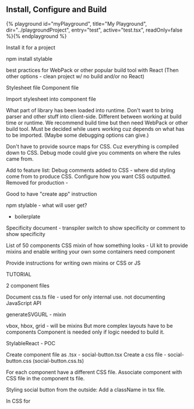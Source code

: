 

## Install, Configure and Build

{% playground id="myPlayground", title="My Playground", dir="../playgroundProject", entry="test", active="test.tsx", readOnly=false %}{% endplayground %}

Install it for a project

npm install stylable

best practices for WebPack or other popular build tool with React
(Then other options - clean project w/ no build and/or no React)

Stylesheet file
Component file

Import stylesheet into component file

What part of library has been loaded into runtime. Don't want to bring parser and other stuff into client-side. Different between working at build time or runtime. We recommend build time but then need WebPack or other build tool. Must be decided while users working cuz depends on what has to be imported. (Maybe some debugging options can give.)

Don't have to provide source maps for CSS. Cuz everything is compiled down to CSS. Debug mode could give you comments on where the rules came from. 


Add to feature list: Debug comments added to CSS - where did styling come from to produce CSS. Configure how you want CSS outputted. Removed for production - 



Good to have "create app" instruction

npm stylable - what will user get?
 - boilerplate

 
Specificity document - transpiler switch to show specificity  or comment to show specificity

List of 50 components 
CSS mixin of how something looks - UI kit to provide mixins and enable writing your own
some containers need component 

Provide instructions for writing own mixins or CSS or JS

TUTORIAL

2 component files 

Document css.ts file - used for only internal use. not documenting JavaScript API 

generateSVGURL - mixin 


vbox, hbox, grid - will be mixins
But more complex layouts have to be components 
Component is needed only if logic needed to build it.


StylableReact - POC

Create component file as .tsx - social-button.tsx
Create a css file - social-button.css (social-button.css.ts)


For each component have a different CSS file. Associate component with CSS file in the component ts file.


Styling social button from the outside:
Add a className in tsx file.

In CSS for 





